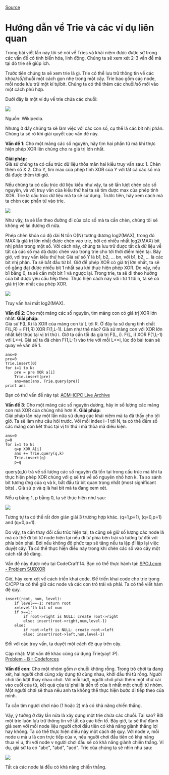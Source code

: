 
[Source](https://threads-iiith.quora.com/Tutorial-on-Trie-and-example-problems "Permalink to Tutorial on Trie and example problems - Threads @ IIIT Hyderabad")

# Hướng dẫn về Trie và các ví dụ liên quan

Trong bài viết lần này tôi sẽ nói về Tries và khái niệm được được sử trong các vấn đề có tính biến hóa, linh động. Chúng ta sẽ xem xét 2-3 vấn đề mà tại đó trie sẽ giúp ích.

Trước tiên chúng ta sẽ xem trie là gì. Trie có thể lưu trữ thông tin về các khóa/số/chuỗi một cách gọn nhẹ trong một cây. 
Trie bao gồm các node, mỗi node lưu trữ một kí tự/bit. Chúng ta có thể thêm các chuỗi/số mới vào một cách phù hợp.

Dưới đây là một ví dụ về trie chứa các chuỗi:

![][1]

  
Nguồn: Wikipedia.

Nhưng ở đây chúng ta sẽ làm việc với các con số, cụ thể là các bit nhị phân. Chúng ta sẽ rõ khi giải quyết các vấn đề này.

**Vấn đề 1**: Cho một mảng các số nguyên, hãy tìm hai phần tử mà khi thực hiện phép XOR lên chúng cho ra giá trị lớn nhất.
 
**Giải pháp:**  
Giả sử chúng ta có cấu trúc dữ liệu thỏa mãn hai kiểu truy vấn sau:
1\. Chèn thêm số X
2\. Cho Y, tìm max của phép tính XOR của Y với tất cả các số mà đã được thêm tới giờ.

Nếu chúng ta có cấu trúc dữ liệu kiểu như vậy, ta sẽ lần lượt chèn các số nguyên, và với truy vấn của kiểu thứ hai ta sẽ tìm được max của phép tính XOR.
Trie là cấu trúc dữ liệu mà ta sẽ sử dụng. Trước tiên, hãy xem cách mà ta chèn các phần tử vào trie.

![][2]


Như vậy, ta sẽ lần theo đường đi của các số mà ta cần chèn, chúng tôi sẽ không vẽ lại đường đi nữa. 

Phép chèn khóa có độ dài N tốn O(N) tương đương log2(MAX), trong đó MAX là giá trị lớn nhất được chèn vào trie, bởi có nhiều nhất log2(MAX) bit nhị phân trong một số.
Với cách này, chúng ta lưu trữ được tất cả dữ liệu về tất cả các số mà đã được chèn vào trong trie cho tới thời điểm hiện tại.
Bây giờ, với truy vấn kiểu thứ hai:
Giả sử số Y là b1, b2, ... bn, với b1, b2, ... là các bit nhị phân. Ta sẽ bắt đầu từ b1. Giờ để phép XOR có giá trị lớn nhất, ta sẽ cố gắng đạt được nhiều bit 1 nhất sau khi thực hiện phép XOR. Do vậy, nếu b1 bằng 0, ta sẽ cần một bit 1 và ngược lại. Trong trie, ta sẽ đi theo hướng của bit được yêu cầu tiếp theo. Thực hiện cách này với i từ 1 tới n, ta sẽ có giá trị lớn nhất của phép XOR.


![][3]

Truy vấn hai mất log2(MAX).

**Vấn đề 2**: Cho một mảng các số nguyên, tìm mảng con có giá trị XOR lớn nhất. 
**Giải pháp:**  
Giả sử F(L,R) là XOR của mảng con từ L tới R.
Ở đây ta sử dụng tính chất F(L,R) = F(1,R) XOR F(1,L-1). Làm như thế nào?
Giả sử mảng con với XOR lớn nhất kết thúc tại vị trí thứ i. Giờ ta cần tối đa giá trị F(L, i). F(L, i) XOR F(1,L-1) với L<=i. Giả sử ta đã chèn F(1,L-1) vào trie với mỗi L<=i, lúc đó bài toán sẽ quay về vấn đề 1.

    
    
    ans=0
    pre=0
    Trie.insert(0)
    for i=1 to N:
        pre = pre XOR a[i]
        Trie.insert(pre)
        ans=max(ans, Trie.query(pre))
    print ans
    

Bạn có thử vấn đề này tại: [ACM-ICPC Live Archive][4]

**Vấn đề 3**: Cho một mảng các số nguyên dương, hãy in số lượng các mảng con mà XOR của chúng nhỏ hơn K.
**Giải pháp:**  
Giải pháp lần này một lần nữa sử dụng các khái niệm mà ta đã thấy cho tới giờ. Ta sẽ làm như câu hỏi trước. Với mỗi index i=1 tới N, ta có thể đếm số các mảng con kết thúc tại vị trí thứ i mà thỏa mã điều kiện.

    
    
    ans=0
    p=0
    for i=1 to N:
        q=p XOR A[i]
        ans += Trie.query(q,k)
        Trie.insert(q)
        p=q
    

query(q,k) trả về số lượng các số nguyên đã tồn tại trong cấu trúc mà khi ta thực hiện phép XOR chúng với q sẽ trả về số nguyên nhỏ hơn k.
Ta so sánh bit tương ứng của q và k, bắt đầu từ bit quan trọng nhất (most significant bits) . Giả sử p và q là hai bit mà ta đang xem xét.

Nếu q bằng 1, p bằng 0, ta sẽ thực hiện như sau:

![][5]

Tương tự ta có thể rất đơn giản giải 3 trường hợp khác. (q=1,p=1), (q=0,p=1) and (q=0,p=1).

Do vậy, ta cần thay đổi cấu trúc hiện tại, ta cũng sẽ giữ số lượng các node lá mà có thể đi tới từ node hiện tại nếu đi từ phía bên trái và tương tự đối với phía bên phải. Bởi nếu không độ phức tạp sẽ tăng nếu ta lặp đi lặp lại việc duyệt cây. Ta có thể thực hiện điều này trong khi chèn các số vào cây một cách rất dễ dàng.

Vấn đề này được nêu tại CodeCraft'14. Bạn có thể thực hành tại: [SPOJ.com - Problem SUBXOR][6]

Giờ, hãy xem xét về cách triển khai code.
Để triển khai code cho trie trong C/CPP ta có thể giữ các node và các con trỏ trái và phải. Ta có thể viết hàm đệ quy.   

    
    
    insert(root, num, level):
        if level==-1: return root
        x=level'th bit of num
        if x==1:
            if root->right is NULL: create root->right
            else: insert(root->right,num,level-1)
        else:
            if root->left is NULL: create root->left
            else: insert(root->left,num,level-1)
    

  
Đối với các truy vấn, ta duyệt một cách đệ quy trên cây.

Cập nhật:
Một vấn đề khác cũng sử dụng Trie(yay! :P).  
[Problem - B - Codeforces][7]

**Vấn đề con**: Cho một nhóm gồm _n_ chuỗi không rỗng. Trong trò chơi ta đang xét, hai người chơi cùng xây dựng từ cùng nhau, khởi đầu thì từ rỗng. Người chơi lần lượt thay nhau chơi. Với mỗi lượt, người chơi phải thêm một chữ cái vào cuối của từ, kết quả của từ phải là tiền tố của ít nhất một chuỗi từ nhóm. Một người chơi sẽ thua nếu anh ta không thể thực hiện bước đi tiếp theo của mình.

Ta cần tìm người chơi nào (1 hoặc 2) mà có khả năng chiến thắng.

Vậy, ý tưởng ở đây lần nữa là xây dựng một trie chứa các chuỗi. Tại sao? Bởi một trie luôn lưu trữ thông tin về tất cả các tiền tố.
Bây giờ, ta sẽ thử đánh giá xem với mỗi node liệu người chơi đầu tiên có khả năng giành thắng lợi hay không. Ta có thể thực hiện điều này một cách đệ quy. Với node v, mỗi node u mà u là con trực tiếp của v, nếu người chơi đầu tiên có khả năng thua vì u, thì với node v người chơi đầu sẽ có khả năng giành chiến thắng.
Ví dụ, giả sử ta có "abc", "abd", "acd".
Trie của chúng ta sẽ nhìn như sau:

![][8]

  
Tất cả các node lá đều có khả năng chiến thắng.

[1]: https://qph.fs.quoracdn.net/main-qimg-aea28d9cd34aaf2d5783f4cd04e5abbd
[2]: https://qph.fs.quoracdn.net/main-qimg-388217a1992f1b2aac51e9917aa76d9c
[3]: https://qph.fs.quoracdn.net/main-qimg-e5d624e2cd693d713840a30ca9aaa461
[4]: https://icpcarchive.ecs.baylor.edu/index.php?Itemid=8&category=345&option=com_onlinejudge&page=show_problem&problem=2683
[5]: https://qph.fs.quoracdn.net/main-qimg-f24ea5ecf11805e7bcd82a48bb9cad25
[6]: http://www.spoj.com/problems/SUBXOR
[7]: http://codeforces.com/contest/455/problem/B
[8]: https://qph.fs.quoracdn.net/main-qimg-f81def67dffcc9e95306d65b27daa2f7-c

  
